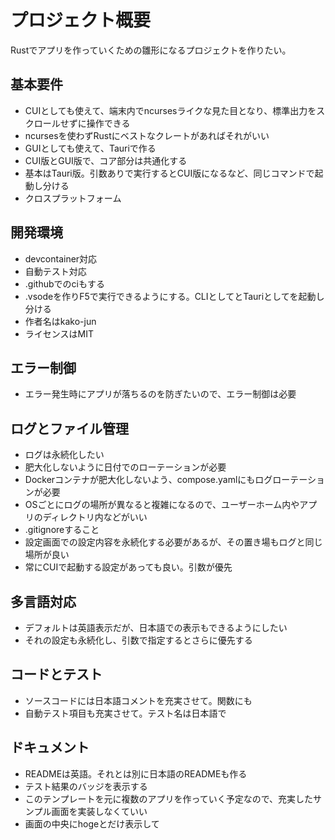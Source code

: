 # プロジェクト概要

Rustでアプリを作っていくための雛形になるプロジェクトを作りたい。

## 基本要件

- CUIとしても使えて、端末内でncursesライクな見た目となり、標準出力をスクロールせずに操作できる
- ncursesを使わずRustにベストなクレートがあればそれがいい
- GUIとしても使えて、Tauriで作る  
- CUI版とGUI版で、コア部分は共通化する
- 基本はTauri版。引数ありで実行するとCUI版になるなど、同じコマンドで起動し分ける
- クロスプラットフォーム

## 開発環境

- devcontainer対応
- 自動テスト対応
- .githubでのciもする
- .vsodeを作りF5で実行できるようにする。CLIとしてとTauriとしてを起動し分ける
- 作者名はkako-jun
- ライセンスはMIT

## エラー制御

- エラー発生時にアプリが落ちるのを防ぎたいので、エラー制御は必要

## ログとファイル管理

- ログは永続化したい
- 肥大化しないように日付でのローテーションが必要
- Dockerコンテナが肥大化しないよう、compose.yamlにもログローテーションが必要
- OSごとにログの場所が異なると複雑になるので、ユーザーホーム内やアプリのディレクトリ内などがいい
- .gitignoreすること
- 設定画面での設定内容を永続化する必要があるが、その置き場もログと同じ場所が良い
- 常にCUIで起動する設定があっても良い。引数が優先

## 多言語対応

- デフォルトは英語表示だが、日本語での表示もできるようにしたい
- それの設定も永続化し、引数で指定するとさらに優先する

## コードとテスト

- ソースコードには日本語コメントを充実させて。関数にも
- 自動テスト項目も充実させて。テスト名は日本語で

## ドキュメント

- READMEは英語。それとは別に日本語のREADMEも作る
- テスト結果のバッジを表示する
- このテンプレートを元に複数のアプリを作っていく予定なので、充実したサンプル画面を実装しなくていい
- 画面の中央にhogeとだけ表示して